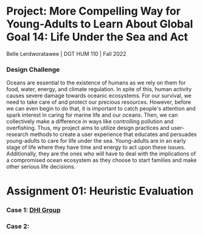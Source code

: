 # Project: More Compelling Way for Young-Adults to Learn About Global Goal 14: Life Under the Sea and Act 

Belle Lerdworatawee | DGT HUM 110 | Fall 2022

### Design Challenge
Oceans are essential to the existence of humans as we rely on them for food, water, energy, and climate regulation. In spite of this, human activity causes severe damage towards oceanic ecosystems. For our survival, we need to take care of and protect our precious resources. However, before we can even begin to do that, it is important to catch people's attention and spark interest in caring for marine life and our oceans. Then, we can collectively make a difference in ways like controlling pollution and overfishing. Thus, my project aims to utilize design practices and user-research methods to create a user experience that educates and persuades young-adults to care for life under the sea. Young-adults are in an early stage of life where they have time and energy to act upon these issues. Additionally, they are the ones who will have to deal with the implications of a compromised ocean ecosystem as they choose to start families and make other serious life decisions.

# Assignment 01: Heuristic Evaluation

### Case 1: [DHI Group](https://www.dhigroup.com)

### Case 2: []()
